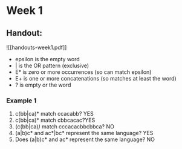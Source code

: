 # Week 1

## Handout:
![[handouts-week1.pdf]]

- epsilon is the empty word
- | is the OR pattern (exclusive)
- E* is zero or more occurrences (so can match epsilon)
- E+ is one or more concatenations (so matches at least the word)
- ? is empty or the word

### Example 1
1. c(bb|ca)* match ccacabb? YES
2. c(bb|ca)* match cbbcacac?YES
3. (c(bb|ca)*)* match cccacacbbcbbca? NO
4. (a|b)c* and ac*|bc* represent the same language? YES
5. Does (a|b)c* and ac* represent the same language? NO
